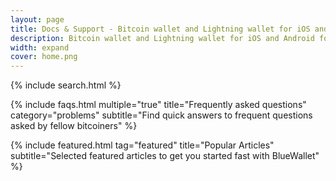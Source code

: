 ```yaml
---
layout: page
title: Docs & Support - Bitcoin wallet and Lightning wallet for iOS and Android
description: Bitcoin wallet and Lightning wallet for iOS and Android focus on security and UX. Open source, Segwit and HD wallets, lightning network, plausible deniability, replace by fee and full encryption
width: expand
cover: home.png
---
```


{% include search.html %}


{% include faqs.html multiple="true" title="Frequently asked questions" category="problems" subtitle="Find quick answers to frequent questions asked by fellow bitcoiners" %}

{% include featured.html tag="featured" title="Popular Articles" subtitle="Selected featured articles to get you started fast with BlueWallet" %}

